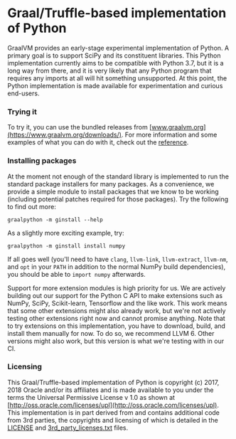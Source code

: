 # Graal/Truffle-based implementation of Python

GraalVM provides an early-stage experimental implementation of Python. A primary
goal is to support SciPy and its constituent libraries. This Python
implementation currently aims to be compatible with Python 3.7, but it is a long
way from there, and it is very likely that any Python program that requires any
imports at all will hit something unsupported. At this point, the Python
implementation is made available for experimentation and curious end-users.

### Trying it

To try it, you can use the bundled releases from
[www.graalvm.org](https://www.graalvm.org/downloads/). For more information and
some examples of what you can do with it, check out the
[reference](https://www.graalvm.org/docs/reference-manual/languages/python/).

### Installing packages

At the moment not enough of the standard library is implemented to run the
standard package installers for many packages. As a convenience, we provide a
simple module to install packages that we know to be working (including
potential patches required for those packages). Try the following to find out
more:

```
graalpython -m ginstall --help
```

As a slightly more exciting example, try:

```
graalpython -m ginstall install numpy
```

If all goes well (you'll need to have `clang`, `llvm-link`, `llvm-extract`,
`llvm-nm`, and `opt` in your `PATH` in addition to the normal NumPy build
dependencies), you should be able to `import numpy` afterwards.

Support for more extension modules is high priority for us. We are actively
building out our support for the Python C API to make extensions such as NumPy,
SciPy, Scikit-learn, Tensorflow and the like work. This work means that some
other extensions might also already work, but we're not actively testing other
extensions right now and cannot promise anything. Note that to try extensions on
this implementation, you have to download, build, and install them manually for
now. To do so, we recommend LLVM 6. Other versions might also work, but this
version is what we're testing with in our CI.

### Licensing

This Graal/Truffle-based implementation of Python is copyright (c) 2017, 2018
Oracle and/or its affiliates and is made available to you under the terms the
Universal Permissive License v 1.0 as shown at
[http://oss.oracle.com/licenses/upl](http://oss.oracle.com/licenses/upl). This
implementation is in part derived from and contains additional code from 3rd
parties, the copyrights and licensing of which is detailed in the
[LICENSE](LICENSE) and [3rd_party_licenses.txt](3rd_party_licenses.txt) files.

